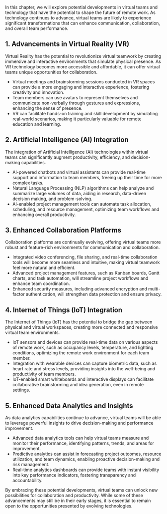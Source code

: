 
In this chapter, we will explore potential developments in virtual teams and technology that have the potential to shape the future of remote work. As technology continues to advance, virtual teams are likely to experience significant transformations that can enhance communication, collaboration, and overall team performance.

## 1\. Advancements in Virtual Reality (VR)

Virtual Reality has the potential to revolutionize virtual teamwork by creating immersive and interactive environments that simulate physical presence. As VR technology becomes more accessible and affordable, it can offer virtual teams unique opportunities for collaboration.

- Virtual meetings and brainstorming sessions conducted in VR spaces can provide a more engaging and interactive experience, fostering creativity and innovation.
- Team members can use avatars to represent themselves and communicate non-verbally through gestures and expressions, enhancing the sense of presence.
- VR can facilitate hands-on training and skill development by simulating real-world scenarios, making it particularly valuable for remote education and learning.

## 2\. Artificial Intelligence (AI) Integration

The integration of Artificial Intelligence (AI) technologies within virtual teams can significantly augment productivity, efficiency, and decision-making capabilities.

- AI-powered chatbots and virtual assistants can provide real-time support and information to team members, freeing up their time for more complex tasks.
- Natural Language Processing (NLP) algorithms can help analyze and summarize large volumes of data, aiding in research, data-driven decision making, and problem-solving.
- AI-enabled project management tools can automate task allocation, scheduling, and resource management, optimizing team workflows and enhancing overall productivity.

## 3\. Enhanced Collaboration Platforms

Collaboration platforms are continually evolving, offering virtual teams more robust and feature-rich environments for communication and collaboration.

- Integrated video conferencing, file sharing, and real-time collaboration tools will become more seamless and intuitive, making virtual teamwork feel more natural and efficient.
- Advanced project management features, such as Kanban boards, Gantt charts, and task automation, will streamline project workflows and enhance team coordination.
- Enhanced security measures, including advanced encryption and multi-factor authentication, will strengthen data protection and ensure privacy.

## 4\. Internet of Things (IoT) Integration

The Internet of Things (IoT) has the potential to bridge the gap between physical and virtual workspaces, creating more connected and responsive virtual team environments.

- IoT sensors and devices can provide real-time data on various aspects of remote work, such as occupancy levels, temperature, and lighting conditions, optimizing the remote work environment for each team member.
- Integration with wearable devices can capture biometric data, such as heart rate and stress levels, providing insights into the well-being and productivity of team members.
- IoT-enabled smart whiteboards and interactive displays can facilitate collaborative brainstorming and idea generation, even in remote settings.

## 5\. Enhanced Data Analytics and Insights

As data analytics capabilities continue to advance, virtual teams will be able to leverage powerful insights to drive decision-making and performance improvement.

- Advanced data analytics tools can help virtual teams measure and monitor their performance, identifying patterns, trends, and areas for improvement.
- Predictive analytics can assist in forecasting project outcomes, resource utilization, and team dynamics, enabling proactive decision-making and risk management.
- Real-time analytics dashboards can provide teams with instant visibility into key performance indicators, fostering transparency and accountability.

By embracing these potential developments, virtual teams can unlock new possibilities for collaboration and productivity. While some of these advancements may still be in their early stages, it is essential to remain open to the opportunities presented by evolving technologies.
